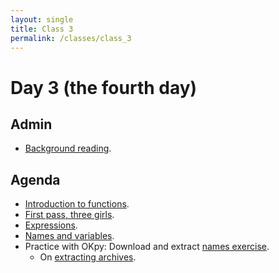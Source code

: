 ```yaml
---
layout: single
title: Class 3
permalink: /classes/class_3
---
```


# Day 3 (the fourth day)

## Admin

* [Background reading](../background_reading).

## Agenda

* [Introduction to functions](../chapters/02/functions).
* [First pass, three girls](../chapters/02/first_pass_three_girls).
* [Expressions](../chapters/02/Expressions).
* [Names and variables](../chapters/02/Names).
* Practice with OKpy: Download and extract [names
  exercise](../exercises/basic_names.zip).
  * On [extracting archives](extracting).

